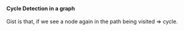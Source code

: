#### Cycle Detection in a graph
Gist is that, if we see a node again in the path being visited => cycle.
